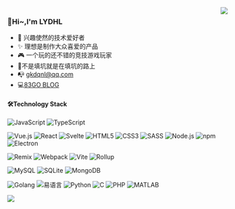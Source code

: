 <img align="right" src="https://bad-apple-github-readme.vercel.app/api?show_bg=1&username=lydhl&theme=vue&show_icons=true&theme=radical" />

### 🤗Hi~,I'm LYDHL
- 🎈 兴趣使然的技术爱好者
- ✨ 理想是制作大众喜爱的产品
- 🎮 一个玩的还不错的竞技游戏玩家
- 🤔不是填坑就是在填坑的路上
- 📭 [gkdqnl@qq.com](mailto:gkdqnl@qq.com)
- 💻︎[83GO BLOG](https://www.83go.com/)

#### 🛠️Technology Stack

![JavaScript](https://img.shields.io/badge/JavaScript-%23323330.svg?logo=javascript&logoColor=%23F7DF1E&style=flat-square)
![TypeScript](https://img.shields.io/badge/TypeScript-%23007acc.svg?logo=typescript&logoColor=white&style=flat-square)

<img src="https://img.shields.io/badge/Vue.js-%2335495e.svg?logo=Vue.js&logoColor=%234fc08d&style=flat-square" alt="Vue.js" /> <img src="https://img.shields.io/badge/React-%2320232a.svg?logo=React&logoColor=%2361dafb&style=flat-square" alt="React" /> <img src="https://img.shields.io/badge/Svelte-%23FF3E00.svg?logo=svelte&logoColor=white&style=flat-square" alt="Svelte"> <img src="https://img.shields.io/badge/Html5-%23e34f26.svg?logo=html5&logoColor=white&style=flat-square" alt="HTML5" /> <img src="https://img.shields.io/badge/CSS3-%231572b6.svg?logo=css3&logoColor=white&style=flat-square" alt="CSS3" /> <img src="https://img.shields.io/badge/Sass-%23CC6699.svg?logo=sass&logoColor=white&style=flat-square" alt="SASS" /> <img src="https://img.shields.io/badge/Node.js-%2343853d.svg?logo=node.js&logoColor=white&style=flat-square" alt="Node.js" /> <img src="https://img.shields.io/badge/NPM-%23cb0000.svg?logo=npm&logoColor=white&style=flat-square" alt="npm" /> <img src="https://img.shields.io/badge/Electron-%231572b6.svg?logo=Electron&logoColor=white&style=flat-square" alt="Electron"> 


<img src="https://img.shields.io/badge/Remix-%23000000.svg?logo=Remix&logoColor=white&style=flat-square" alt="Remix" /> <img src="https://img.shields.io/badge/Webpack-%231e72b3.svg?logo=Webpack&logoColor=white&style=flat-square" alt="Webpack" /> <img src="https://img.shields.io/badge/-Vite-%23646CFF?style=flat-square&logo=vite&logoColor=ffffff" alt="Vite" > <img src="https://img.shields.io/badge/Rollup-%23EC4A3F.svg?logo=rollup.js&logoColor=white&style=flat-square" alt="Rollup" > 

<img src="https://img.shields.io/badge/MySQL-%234479a1.svg?logo=MySQL&logoColor=white&style=flat-square" alt="MySQL" /> <img src="https://img.shields.io/badge/SQLite-%23a51f17.svg?logo=sqlite&logoColor=white&style=flat-square" alt="SQLite" /> <img src="https://img.shields.io/badge/Mongodb-%234ea94b.svg?logo=Mongodb&logoColor=white&style=flat-square" alt="MongoDB" /> 

<img src="https://img.shields.io/badge/Golang-%23000000.svg?logo=goland&logoColor=white&style=flat-square" alt="Golang" /> <img src="https://img.shields.io/badge/%E6%98%93%E8%AF%AD%E8%A8%80-%23FF4734.svg?logoColor=white&style=flat-square" alt="易语言" />  <img src="https://img.shields.io/badge/Python-%233776AB.svg?logo=python&logoColor=white&style=flat-square" alt="Python" /> <img src="https://img.shields.io/badge/C-%23A8B9CC.svg?logo=c&logoColor=white&style=flat-square" alt="C" /> <img src="https://img.shields.io/badge/PHP-%23777BB4.svg?logo=php&logoColor=white&style=flat-square" alt="PHP" /> <img src="https://img.shields.io/badge/Matlab-%23FF9E2A.svg?logoColor=white&style=flat-square" alt="MATLAB" /> 

<img src="https://img.shields.io/badge/ConterStrike-%23323330.svg?logo=Counter-Strike&logoColor=white&style=flat-square">



